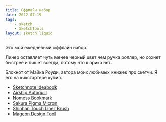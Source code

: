 ```yaml
---
title: Оффлайн набор
date: 2022-07-19
tags:
    - sketch
    - SketchTools
layout: sketch.liquid
---
```


Это мой ежедневный оффлайн набор.

Линер оставляет чуть менее черный цвет чем ручка роллер, но сохнет быстрее и пишет всегда, потому что шарика нет.

Блокнот от Майка Роуди, автора моих любимых книжек про скетчи. Я его на кикстартере купил.

-   [Sketchnote Ideabook](https://sketchnoteideabook.com/)
-   [Airship Autoquill](https://airship.store/products/autoquill)
-   [Nomess Bookmark](https://nomess.com/collections/workspace/products/bookmark-2-pcs)
-   [Sakura Pigma Micron](https://www.sakuraofamerica.com/product/pigma-micron/)
-   [Shinhan Touch Liner Brush](http://eng.shinhanart.com/)
-   [Magcon Design Tool](https://www.ddiin.com/collections/magcon)
